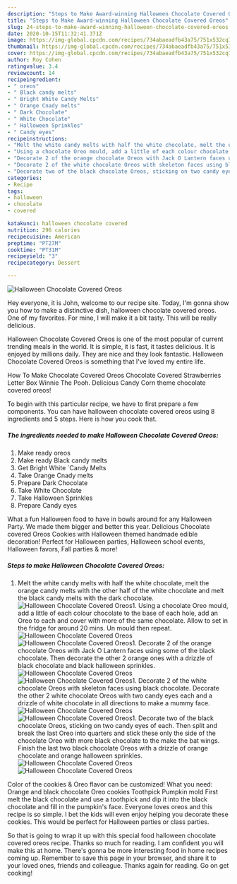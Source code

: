 ```yaml
---
description: "Steps to Make Award-winning Halloween Chocolate Covered Oreos"
title: "Steps to Make Award-winning Halloween Chocolate Covered Oreos"
slug: 24-steps-to-make-award-winning-halloween-chocolate-covered-oreos
date: 2020-10-15T11:32:41.371Z
image: https://img-global.cpcdn.com/recipes/734abaeadfb43a75/751x532cq70/halloween-chocolate-covered-oreos-recipe-main-photo.jpg
thumbnail: https://img-global.cpcdn.com/recipes/734abaeadfb43a75/751x532cq70/halloween-chocolate-covered-oreos-recipe-main-photo.jpg
cover: https://img-global.cpcdn.com/recipes/734abaeadfb43a75/751x532cq70/halloween-chocolate-covered-oreos-recipe-main-photo.jpg
author: Roy Cohen
ratingvalue: 3.4
reviewcount: 14
recipeingredient:
- " oreos"
- " Black candy melts"
- " Bright White Candy Melts"
- " Orange Cnady melts"
- " Dark Chocolate"
- " White Chocolate"
- " Halloween Sprinkles"
- " Candy eyes"
recipeinstructions:
- "Melt the white candy melts with half the white chocolate, melt the orange candy melts with the other half of the white chocolate and melt the black candy melts with the dark chocolate."
- "Using a chocolate Oreo mould, add a little of each colour chocolate to the base of each hole, add an Oreo to each and cover with more of the same chocolate. Allow to set in the fridge for around 20 mins. Un mould then repeat."
- "Decorate 2 of the orange chocolate Oreos with Jack O Lantern faces using some of the black chocolate. Then decorate the other 2 orange ones with a drizzle of black chocolate and black halloween sprinkles."
- "Decorate 2 of the white chocolate Oreos with skeleton faces using black chocolate. Decorate the other 2 white chocolate Oreos with two candy eyes each and a drizzle of white chocolate in all directions to make a mummy face."
- "Decorate two of the black chocolate Oreos, sticking on two candy eyes of each. Then split and break the last Oreo into quarters and stick these only the side of the chocolate Oreo with more black chocolate to the make the bat wings. Finish the last two black chocolate Oreos with a drizzle of orange chocolate and orange halloween sprinkles."
categories:
- Recipe
tags:
- halloween
- chocolate
- covered

katakunci: halloween chocolate covered 
nutrition: 296 calories
recipecuisine: American
preptime: "PT27M"
cooktime: "PT31M"
recipeyield: "3"
recipecategory: Dessert

---
```



![Halloween Chocolate Covered Oreos](https://img-global.cpcdn.com/recipes/734abaeadfb43a75/751x532cq70/halloween-chocolate-covered-oreos-recipe-main-photo.jpg)

Hey everyone, it is John, welcome to our recipe site. Today, I'm gonna show you how to make a distinctive dish, halloween chocolate covered oreos. One of my favorites. For mine, I will make it a bit tasty. This will be really delicious.

Halloween Chocolate Covered Oreos is one of the most popular of current trending meals in the world. It is simple, it is fast, it tastes delicious. It is enjoyed by millions daily. They are nice and they look fantastic. Halloween Chocolate Covered Oreos is something that I've loved my entire life.

How To Make Chocolate Covered Oreos Chocolate Covered Strawberries Letter Box Winnie The Pooh. Delicious Candy Corn theme chocolate covered oreos!


To begin with this particular recipe, we have to first prepare a few components. You can have halloween chocolate covered oreos using 8 ingredients and 5 steps. Here is how you cook that.

<!--inarticleads1-->

##### The ingredients needed to make Halloween Chocolate Covered Oreos:

1. Make ready  oreos
1. Make ready  Black candy melts
1. Get  Bright White `Candy Melts
1. Take  Orange Cnady melts
1. Prepare  Dark Chocolate
1. Take  White Chocolate
1. Take  Halloween Sprinkles
1. Prepare  Candy eyes


What a fun Halloween food to have in bowls around for any Halloween Party. We made them bigger and better this year. Delicious Chocolate covered Oreos Cookies with Halloween themed handmade edible decoration! Perfect for Halloween parties, Halloween school events, Halloween favors, Fall parties &amp; more! 

<!--inarticleads2-->

##### Steps to make Halloween Chocolate Covered Oreos:

1. Melt the white candy melts with half the white chocolate, melt the orange candy melts with the other half of the white chocolate and melt the black candy melts with the dark chocolate.
<img src="//assets-global.cpcdn.com/assets/icons/button_play-2c75c40dde080a61004c1f40b05d8f140eaff45d7e9e6481dc71c63d2e7c4909.png" alt="Halloween Chocolate Covered Oreos">1. Using a chocolate Oreo mould, add a little of each colour chocolate to the base of each hole, add an Oreo to each and cover with more of the same chocolate. Allow to set in the fridge for around 20 mins. Un mould then repeat.
<img src="//assets-global.cpcdn.com/assets/icons/button_play-2c75c40dde080a61004c1f40b05d8f140eaff45d7e9e6481dc71c63d2e7c4909.png" alt="Halloween Chocolate Covered Oreos"><img src="//assets-global.cpcdn.com/assets/icons/button_play-2c75c40dde080a61004c1f40b05d8f140eaff45d7e9e6481dc71c63d2e7c4909.png" alt="Halloween Chocolate Covered Oreos">1. Decorate 2 of the orange chocolate Oreos with Jack O Lantern faces using some of the black chocolate. Then decorate the other 2 orange ones with a drizzle of black chocolate and black halloween sprinkles.
<img src="//assets-global.cpcdn.com/assets/icons/button_play-2c75c40dde080a61004c1f40b05d8f140eaff45d7e9e6481dc71c63d2e7c4909.png" alt="Halloween Chocolate Covered Oreos"><img src="//assets-global.cpcdn.com/assets/icons/button_play-2c75c40dde080a61004c1f40b05d8f140eaff45d7e9e6481dc71c63d2e7c4909.png" alt="Halloween Chocolate Covered Oreos">1. Decorate 2 of the white chocolate Oreos with skeleton faces using black chocolate. Decorate the other 2 white chocolate Oreos with two candy eyes each and a drizzle of white chocolate in all directions to make a mummy face.
<img src="//assets-global.cpcdn.com/assets/icons/button_play-2c75c40dde080a61004c1f40b05d8f140eaff45d7e9e6481dc71c63d2e7c4909.png" alt="Halloween Chocolate Covered Oreos"><img src="//assets-global.cpcdn.com/assets/icons/button_play-2c75c40dde080a61004c1f40b05d8f140eaff45d7e9e6481dc71c63d2e7c4909.png" alt="Halloween Chocolate Covered Oreos">1. Decorate two of the black chocolate Oreos, sticking on two candy eyes of each. Then split and break the last Oreo into quarters and stick these only the side of the chocolate Oreo with more black chocolate to the make the bat wings. Finish the last two black chocolate Oreos with a drizzle of orange chocolate and orange halloween sprinkles.
<img src="//assets-global.cpcdn.com/assets/icons/button_play-2c75c40dde080a61004c1f40b05d8f140eaff45d7e9e6481dc71c63d2e7c4909.png" alt="Halloween Chocolate Covered Oreos"><img src="//assets-global.cpcdn.com/assets/icons/button_play-2c75c40dde080a61004c1f40b05d8f140eaff45d7e9e6481dc71c63d2e7c4909.png" alt="Halloween Chocolate Covered Oreos">

Color of the cookies &amp; Oreo flavor can be customized! What you need: Orange and black chocolate Oreo cookies Toothpick Pumpkin mold First melt the black chocolate and use a toothpick and dip it into the black chocolate and fill in the pumpkin&#39;s face. Everyone loves oreos and this recipe is so simple. I bet the kids will even enjoy helping you decorate these cookies. This would be perfect for Halloween parties or class parties. 

So that is going to wrap it up with this special food halloween chocolate covered oreos recipe. Thanks so much for reading. I am confident you will make this at home. There's gonna be more interesting food in home recipes coming up. Remember to save this page in your browser, and share it to your loved ones, friends and colleague. Thanks again for reading. Go on get cooking!
